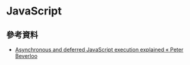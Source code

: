# JavaScript

## 參考資料
* [Asynchronous and deferred JavaScript execution explained « Peter Beverloo](http://peter.sh/experiments/asynchronous-and-deferred-javascript-execution-explained/)
